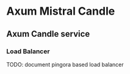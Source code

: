 # Axum Mistral Candle

## Axum Candle service

### Load Balancer

TODO: document pingora based load balancer
